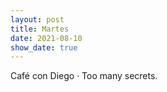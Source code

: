 ```yaml
---
layout: post
title: Martes
date: 2021-08-10
show_date: true
---
```


Café con Diego · Too many secrets.
